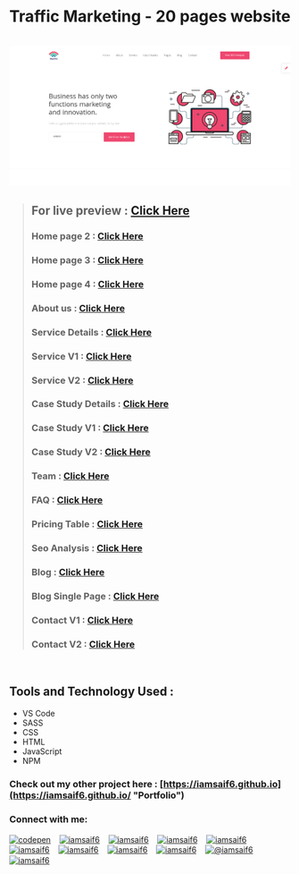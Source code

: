 # Traffic Marketing - 20 pages website

<br>

<img src="https://github.com/iamsaif6/traffic-marketing/blob/master/Screenshot%202021-06-06%20at%2011-43-02%20Home%201.png" width="800px" />

> ## For live preview : [Click Here](https://iamsaif6.github.io/traffic-marketing/ "Traffic")
> ### Home page 2 : [Click Here](https://iamsaif6.github.io/traffic-marketing/home2.html "Traffic")
> ### Home page 3 : [Click Here](https://iamsaif6.github.io/traffic-marketing/home3.html "Traffic")
> ### Home page 4 : [Click Here](https://iamsaif6.github.io/traffic-marketing/home-4.html "Traffic")
> ### About us : [Click Here](https://iamsaif6.github.io/traffic-marketing/about-us.html "Traffic")
> ### Service Details : [Click Here](https://iamsaif6.github.io/traffic-marketing/servies-detail.html "Traffic")
> ### Service V1 : [Click Here](https://iamsaif6.github.io/traffic-marketing/servies-v1.html "Traffic")
> ### Service V2 : [Click Here](https://iamsaif6.github.io/traffic-marketing/servies-v2.html "Traffic")
> ### Case Study Details : [Click Here](https://iamsaif6.github.io/traffic-marketing/case-study-details.html "Traffic")
> ### Case Study V1 : [Click Here](https://iamsaif6.github.io/traffic-marketing/case-study-v1.html "Traffic")
> ### Case Study V2 : [Click Here](https://iamsaif6.github.io/traffic-marketing/case-study-v2.html "Traffic")
> ### Team : [Click Here](https://iamsaif6.github.io/traffic-marketing/team.html "Traffic")
> ### FAQ : [Click Here](https://iamsaif6.github.io/traffic-marketing/faq.html "Traffic")
> ### Pricing Table : [Click Here](https://iamsaif6.github.io/traffic-marketing/pricing-table.html "Traffic")
> ### Seo Analysis : [Click Here](https://iamsaif6.github.io/traffic-marketing/free-seo-analysis.html "Traffic")
> ### Blog : [Click Here](https://iamsaif6.github.io/traffic-marketing/blog.html "Traffic")
> ### Blog Single Page : [Click Here](https://iamsaif6.github.io/traffic-marketing/single-blog.html "Traffic")
> ### Contact V1 : [Click Here](https://iamsaif6.github.io/traffic-marketing/contact-us-v1.html "Traffic")
> ### Contact V2 : [Click Here](https://iamsaif6.github.io/traffic-marketing/contact-us-v2.html "Traffic")


 <br>

## Tools and Technology Used :

- VS Code
- SASS
- CSS
- HTML
- JavaScript
- NPM

### Check out my other project here : [https://iamsaif6.github.io](https://iamsaif6.github.io/ "Portfolio")

<h3 align="left">Connect with me:</h3>

<p align="left"> <a href="https://codepen.io/iamsaif6" target="blank"><img align="center" src='https://cdn.jsdelivr.net/npm/simple-icons@3.0.1/icons/codepen.svg' alt='codepen'  alt="iamsaif6" height="30" width="30" /></a> &nbsp;&nbsp;
<a href="https://dev.to/iamsaif6" target="blank"><img align="center" src="https://cdn.jsdelivr.net/npm/simple-icons@3.0.1/icons/dev-dot-to.svg" alt="iamsaif6" height="30" width="30" /></a> &nbsp;&nbsp;
<a href="https://twitter.com/realsaif6" target="blank"><img align="center" src="https://cdn.jsdelivr.net/npm/simple-icons@3.0.1/icons/twitter.svg" alt="iamsaif6" height="30" width="30" /></a> &nbsp;&nbsp;
<a href="https://linkedin.com/in/iamsaif6" target="blank"><img align="center" src="https://cdn.jsdelivr.net/npm/simple-icons@3.0.1/icons/linkedin.svg" alt="iamsaif6" height="30" width="30" /></a> &nbsp;&nbsp;
<a href="https://stackoverflow.com/users/13848555/iamsaif6" target="blank"><img align="center" src="https://cdn.jsdelivr.net/npm/simple-icons@3.0.1/icons/stackoverflow.svg" alt="iamsaif6" height="30" width="30" /></a> &nbsp;&nbsp;
<a href="https://fb.com/iamsaif6" target="blank"><img align="center" src="https://cdn.jsdelivr.net/npm/simple-icons@3.0.1/icons/facebook.svg" alt="iamsaif6" height="30" width="30" /></a> &nbsp;&nbsp;
<a href="https://instagram.com/iamsaif6" target="blank"><img align="center" src="https://cdn.jsdelivr.net/npm/simple-icons@3.0.1/icons/instagram.svg" alt="iamsaif6" height="30" width="30" /></a> &nbsp;&nbsp;
<a href="https://dribbble.com/iamsaif6" target="blank"><img align="center" src="https://cdn.jsdelivr.net/npm/simple-icons@3.13.0/icons/dribbble.svg" alt="iamsaif6" height="30" width="30" /></a> &nbsp;&nbsp;
<a href="https://www.behance.net/iamsaif6" target="blank"><img align="center" src="https://cdn.jsdelivr.net/npm/simple-icons@3.13.0/icons/behance.svg" alt="iamsaif6" height="30" width="30" /></a> &nbsp;&nbsp;
<a href="https://medium.com/@iamsaif6" target="blank"><img align="center" src="https://cdn.jsdelivr.net/npm/simple-icons@3.13.0/icons/medium.svg" alt="@iamsaif6" height="30" width="30" /></a> &nbsp;&nbsp;
<a href="https://www.hackerrank.com/iamsaif6" target="blank"><img align="center" src="https://cdn.jsdelivr.net/npm/simple-icons@3.13.0/icons/hackerrank.svg" alt="iamsaif6" height="30" width="30" /></a>
</p>
